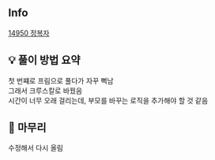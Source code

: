 ## Info
[14950 정복자](https://www.acmicpc.net/problem/14950)

## 💡 풀이 방법 요약
첫 번쨰로 프림으로 풀다가 자꾸 뻑남  
그래서 크루스칼로 바꿨음  
시간이 너무 오래 걸리는데, 부모를 바꾸는 로직을 추가해야 할 것 같음  

## 🙂 마무리
수정해서 다시 올림  
